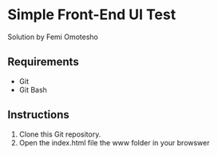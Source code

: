 # Simple Front-End UI Test

Solution by Femi Omotesho
## Requirements

* Git
* Git Bash

## Instructions

1. Clone this Git repository.
1. Open the index.html file the www folder in your browswer